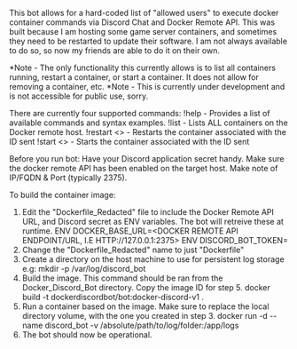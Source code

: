 This bot allows for a hard-coded list of "allowed users" to execute docker container commands via Discord Chat and Docker Remote API. This was built because I am hosting some game server containers, and sometimes they need to be restarted to update their software. I am not always available to do so, so now my friends are able to do it on their own. 

*Note - The only functionality this currently allows is to list all containers running, restart a container, or start a container. It does not allow for removing a container, etc. 
*Note - This is currently under development and is not accessible for public use, sorry.

There are currently four supported commands:
!help - Provides a list of available commands and syntax examples. 
!list - Lists ALL containers on the Docker remote host.
!restart <<ID>> - Restarts the container associated with the ID sent
!start <<ID>> - Starts the container associated with the ID sent



Before you run bot:
Have your Discord application secret handy. 
Make sure the docker remote API has been enabled on the target host. Make note of IP/FQDN & Port (typically 2375).

To build the container image:
1. Edit the "Dockerfile_Redacted" file to include the Docker Remote API URL, and Discord secret as ENV variables. The bot will retreive these at runtime.
        ENV DOCKER_BASE_URL=<DOCKER REMOTE API ENDPOINT/URL, I.E HTTP://127.0.0.1:2375>
        ENV DISCORD_BOT_TOKEN= <DISCORD APP SECRET>
2. Change the "Dockerfile_Redacted" name to just "Dockerfile"
3. Create a directory on the host machine to use for persistent log storage
        e.g: mkdir -p /var/log/discord_bot
4. Build the image. This command should be ran from the Docker_Discord_Bot directory. Copy the image ID for step 5.
        docker build -t dockerdiscordbot/bot:docker-discord-v1 .
5. Run a container based on the image. Make sure to replace the local directory volume, with the one you created in step 3. 
        docker run -d --name discord_bot -v /absolute/path/to/log/folder:/app/logs <IMAGE ID>
6. The bot should now be operational. 